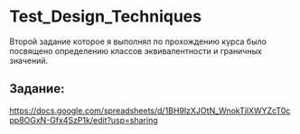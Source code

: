# Test_Design_Techniques
Второй задание которое я выполнял по прохождению курса было посвящено определению классов эквивалентности и граничных значений.

## Задание:
https://docs.google.com/spreadsheets/d/1BH9IzXJOtN_WnokTjlXWYZcT0cpp8OGxN-Gfx4SzP1k/edit?usp=sharing
